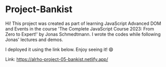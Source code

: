 # Project-Bankist

Hi! This project was created as part of learning JavaScript Advanced DOM and Events in the course 'The Complete JavaScript Course 2023: From Zero to Expert!' by Jonas Schmedtmann. I wrote the codes while following Jonas' lectures and demos.

I deployed it using the link below. Enjoy seeing it! 😄

Link: https://alrho-project-05-bankist.netlify.app/


